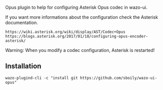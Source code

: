 Opus plugin to help for configuring Asterisk Opus codec in wazo-ui.

If you want more informations about the configuration check the Asterisk documentation.

    https://wiki.asterisk.org/wiki/display/AST/Codec+Opus
    https://blogs.asterisk.org/2017/01/18/configuring-opus-encoder-asterisk/

Warning: When you modify a codec configuration, Asterisk is restarted!

Installation
------------

    wazo-plugind-cli -c "install git https://github.com/sboily/wazo-ui-opus"

